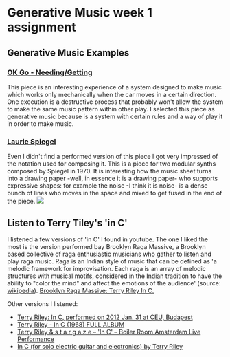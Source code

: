 # Generative Music week 1 assignment

## Generative Music Examples

### [OK Go - Needing/Getting](https://www.youtube.com/watch?v=MejbOFk7H6c)
This piece is an interesting experience of a system designed to make music which works only mechanically when the car moves in a certain direction. One execution is a destructive process that probably won't allow the system to make the same music pattern within other play. I selected this piece as generative music because is a system with certain rules and a way of play it in order to make music.

### [Laurie Spiegel](http://www.electronicbeats.net/the-feed/laurie-spiegel-score/)
Even I didn't find a performed version of this piece I got very impressed of the notation used for composing it. This is a piece for two modular synths composed by Spiegel in 1970. It is interesting how the music sheet turns into a drawing paper -well, in essence it is a drawing paper- who supports expressive shapes: for example the noise -I think it is noise- is a dense bunch of lines who moves in the space and mixed to get fused in the end of the piece.
![](http://www.electronicbeats.net/app/uploads/2016/09/Laurie-Spiegel-score.jpg)

## Listen to Terry Tiley's 'in C'
I listened a few versions of 'in C' I found in youtube. The one I liked the most is the version performed bay Brooklyn Raga Massive, a Brooklyn based collective of raga enthusiastic musicians who gather to listen and play raga music. Raga is an Indian style of music that can be defined as 'a melodic framework for improvisation. Each raga is an array of melodic structures with musical motifs, considered in the Indian tradition to have the ability to "color the mind" and affect the emotions of the audience' (source: [wikipedia](https://en.wikipedia.org/wiki/Raga)). [Brooklyn Raga Massive: Terry Riley In C.](https://www.youtube.com/watch?v=FX1vzJQMxzk)

Other versions I listened:

* [Terry Riley: In C, performed on 2012 Jan. 31 at CEU, Budapest](https://www.youtube.com/watch?v=yNi0bukYRnA)
* [Terry Riley - In C (1968) FULL ALBUM](https://www.youtube.com/watch?v=tbTn79x-mrI)
* [Terry Riley & s t a r g a z e – 'In C' – Boiler Room Amsterdam Live Performance](https://www.youtube.com/watch?v=lJPJywWfyGo)
* [In C (for solo electric guitar and electronics) by Terry Riley](https://www.youtube.com/watch?v=9JUslBFZXfo)
